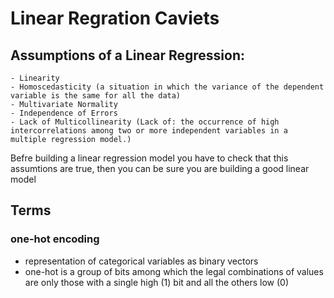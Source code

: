 # Linear Regration Caviets

## Assumptions of a Linear Regression:
    - Linearity
    - Homoscedasticity (a situation in which the variance of the dependent variable is the same for all the data)
    - Multivariate Normality
    - Independence of Errors
    - Lack of Multicollinearity (Lack of: the occurrence of high intercorrelations among two or more independent variables in a multiple regression model.)
    

Befre building a linear regression model you have to check that this assumtions are true, then you can be sure you are building a good linear model

## Terms
### one-hot encoding
 - representation of categorical variables as binary vectors
 - one-hot is a group of bits among which the legal combinations of values are only those with a single high (1) bit and all the others low (0)